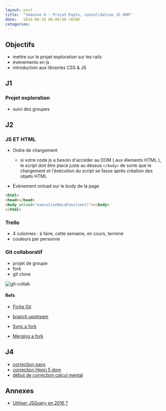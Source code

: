 ```yaml
---
layout: post
title:  "Semaine 8 : Projet Explo, consolidation JS DOM"
date:   2016-08-16 06:00:00 +0200
categories: 
---
```


## Objectifs
- mettre sur le projet exploration sur les rails
- évenements en js
- introduction aux librairies CSS & JS

## J1

### Projet exploration
- suivi des groupes

## J2

### JS ET HTML

- Ordre de chargement
  - si votre code js a besoin d'accéder au DOM ( aux élements HTML ),
  le script doit être placé juste au dessus `</body>` de sorte que le 
  chargement et l'éxécution du script se fasse après création des objets HTML 

- Évènement onload sur le body de la page

```html
<html>
<head></head>
<body onload="executionDeLaFonction()"></body>
</html>
```

### Trello

- 4 colonnes : à faire, cette semaine, en cours, terminé
- couleurs par personne 

### Git collaboratif

- projet de groupe 
- fork
- git clone

![git-collab](../../../../support/img/git_collab.png)

#### Refs

- [Fiche Git]({{site.url}}/git)

- [branch upstream](https://help.github.com/articles/configuring-a-remote-for-a-fork/)
- [Sync a fork](https://help.github.com/articles/syncing-a-fork/)
- [Merging a fork](https://help.github.com/articles/merging-an-upstream-repository-into-your-fork/)

## J4

- [correction pays](https://gist.github.com/rxlabz/b7b7ba7b40892fec40ea1c45de56f02e)
- [correction Henri 5 dom](https://gist.github.com/rxlabz/7341ef72be7f45147009022d72e7abe0)
- [début de correction calcul mental](https://gist.github.com/rxlabz/fc329459aee63615bd6b7639a4a84eb8)

## Annexes 

- [Utiliser JSQuery en 2016 ?](http://lea.verou.me/2015/04/jquery-considered-harmful/)